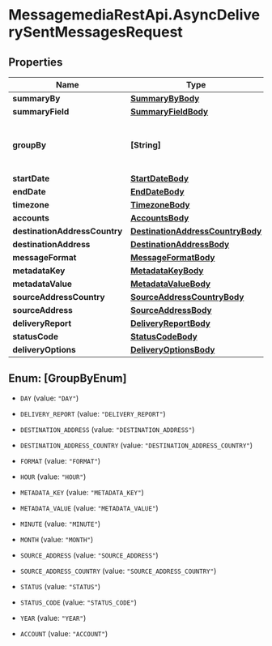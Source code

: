 # MessagemediaRestApi.AsyncDeliverySentMessagesRequest

## Properties
Name | Type | Description | Notes
------------ | ------------- | ------------- | -------------
**summaryBy** | [**SummaryByBody**](SummaryByBody.md) |  | [optional] 
**summaryField** | [**SummaryFieldBody**](SummaryFieldBody.md) |  | [optional] 
**groupBy** | **[String]** | List of fields to group results set by | [optional] 
**startDate** | [**StartDateBody**](StartDateBody.md) |  | [optional] 
**endDate** | [**EndDateBody**](EndDateBody.md) |  | [optional] 
**timezone** | [**TimezoneBody**](TimezoneBody.md) |  | [optional] 
**accounts** | [**AccountsBody**](AccountsBody.md) |  | [optional] 
**destinationAddressCountry** | [**DestinationAddressCountryBody**](DestinationAddressCountryBody.md) |  | [optional] 
**destinationAddress** | [**DestinationAddressBody**](DestinationAddressBody.md) |  | [optional] 
**messageFormat** | [**MessageFormatBody**](MessageFormatBody.md) |  | [optional] 
**metadataKey** | [**MetadataKeyBody**](MetadataKeyBody.md) |  | [optional] 
**metadataValue** | [**MetadataValueBody**](MetadataValueBody.md) |  | [optional] 
**sourceAddressCountry** | [**SourceAddressCountryBody**](SourceAddressCountryBody.md) |  | [optional] 
**sourceAddress** | [**SourceAddressBody**](SourceAddressBody.md) |  | [optional] 
**deliveryReport** | [**DeliveryReportBody**](DeliveryReportBody.md) |  | [optional] 
**statusCode** | [**StatusCodeBody**](StatusCodeBody.md) |  | [optional] 
**deliveryOptions** | [**DeliveryOptionsBody**](DeliveryOptionsBody.md) |  | [optional] 


<a name="[GroupByEnum]"></a>
## Enum: [GroupByEnum]


* `DAY` (value: `"DAY"`)

* `DELIVERY_REPORT` (value: `"DELIVERY_REPORT"`)

* `DESTINATION_ADDRESS` (value: `"DESTINATION_ADDRESS"`)

* `DESTINATION_ADDRESS_COUNTRY` (value: `"DESTINATION_ADDRESS_COUNTRY"`)

* `FORMAT` (value: `"FORMAT"`)

* `HOUR` (value: `"HOUR"`)

* `METADATA_KEY` (value: `"METADATA_KEY"`)

* `METADATA_VALUE` (value: `"METADATA_VALUE"`)

* `MINUTE` (value: `"MINUTE"`)

* `MONTH` (value: `"MONTH"`)

* `SOURCE_ADDRESS` (value: `"SOURCE_ADDRESS"`)

* `SOURCE_ADDRESS_COUNTRY` (value: `"SOURCE_ADDRESS_COUNTRY"`)

* `STATUS` (value: `"STATUS"`)

* `STATUS_CODE` (value: `"STATUS_CODE"`)

* `YEAR` (value: `"YEAR"`)

* `ACCOUNT` (value: `"ACCOUNT"`)




